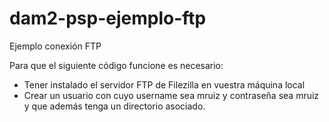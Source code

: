 # dam2-psp-ejemplo-ftp
Ejemplo conexión FTP

Para que el siguiente código funcione es necesario:

- Tener instalado el servidor FTP de Filezilla en vuestra máquina local
- Crear un usuario con cuyo username sea mruiz y contraseña sea mruiz y que además tenga un directorio asociado.

